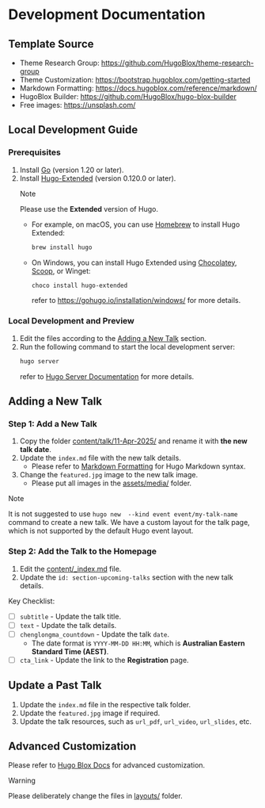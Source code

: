 # Development Documentation

## Template Source 

* Theme Research Group: https://github.com/HugoBlox/theme-research-group
* Theme Customization: https://bootstrap.hugoblox.com/getting-started
* Markdown Formatting: https://docs.hugoblox.com/reference/markdown/
* HugoBlox Builder: https://github.com/HugoBlox/hugo-blox-builder
* Free images: https://unsplash.com/

## Local Development Guide

### Prerequisites

1. Install [Go](https://go.dev/doc/install) (version 1.20 or later).
2. Install [Hugo-Extended](https://gohugo.io/installation/) (version 0.120.0 or later).
   > [!NOTE]
   > Please use the **Extended** version of Hugo.
   > 
   - For example, on macOS, you can use [Homebrew](https://brew.sh/) to install Hugo Extended:
     ```bash
     brew install hugo
     ```
   - On Windows, you can install Hugo Extended using [Chocolatey](https://chocolatey.org/), [Scoop](https://scoop.sh/), or Winget:
     ```bash
     choco install hugo-extended
     ```
     refer to https://gohugo.io/installation/windows/ for more details.

### Local Development and Preview

1. Edit the files according to the [Adding a New Talk](#adding-a-new-talk) section.
2. Run the following command to start the local development server:
   ```bash
   hugo server
   ```
   refer to [Hugo Server Documentation](https://gohugo.io/commands/hugo_server/) for more details.
   

## Adding a New Talk

### Step 1: Add a New Talk

1. Copy the folder [content/talk/11-Apr-2025/](content/talk/11-Apr-2025) and rename it with **the new talk date**.
2. Update the `index.md` file with the new talk details.
   * Please refer to [Markdown Formatting](https://docs.hugoblox.com/reference/markdown/) for Hugo Markdown syntax.
3. Change the `featured.jpg` image to the new talk image.
   * Please put all images in the [assets/media/](assets/media/) folder.

> [!NOTE]
> It is not suggested to use `hugo new  --kind event event/my-talk-name` command to create a new talk. 
> We have a custom layout for the talk page, which is not supported by the default Hugo event layout.
> 

### Step 2: Add the Talk to the Homepage

1. Edit the [content/_index.md](content/_index.md) file.
2. Update the `id: section-upcoming-talks` section with the new talk details.

Key Checklist:

- [ ] `subtitle` - Update the talk title.
- [ ] `text` - Update the talk details.
- [ ] `chenglongma_countdown` - Update the talk `date`.
  - The date format is `YYYY-MM-DD HH:MM`, which is **Australian Eastern Standard Time (AEST)**.
- [ ] `cta_link` - Update the link to the **Registration** page.

## Update a Past Talk

1. Update the `index.md` file in the respective talk folder.
2. Update the `featured.jpg` image if required.
3. Update the talk resources, such as `url_pdf`, `url_video`, `url_slides`, etc.

## Advanced Customization

Please refer to [Hugo Blox Docs](https://docs.hugoblox.com/reference/extend/) for advanced customization.

> [!WARNING]
> Please deliberately change the files in [layouts/](./layouts) folder.
> 
